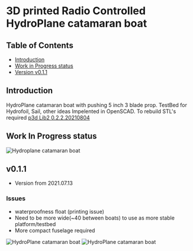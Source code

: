 # 3D printed Radio Controlled HydroPlane catamaran boat

## Table of Contents

 - [Introduction](#intro)
 - [Work in Progress status](#wip)
 - [Version v0.1.1](#v0.1.1)

## Introduction

HydroPlane catamaran boat with pushing 5 inch 3 blade prop. TestBed for Hydrofoil, Sail, other ideas
Impelented in OpenSCAD. To rebuild STL's required [p3d Lib2 0.2.2.20210804](https://github.com/ayaromenok/p3dLib)

## Work In Progress status<a name="wip"></a>

![Hydroplane catamaran boat](https://github.com/ayaromenok/p3dRcCatamaran/blob/master/png/_assembly.png?raw=true)

## v0.1.1 <a name="v0.1.1"></a>

- Version from 2021.07.13

### Issues
  - waterproofness float (printing issue)
  - Need to be more wide(~40 between boats) to use as more stable platform/testbed
  - More compact fuselage required
  
![HydroPlane catamaran boat](https://github.com/ayaromenok/p3dRcCatamaran/blob/master/png/real_v0.1.0.jpg?raw=true)
![HydroPlane catamaran boat](https://github.com/ayaromenok/p3dRcCatamaran/blob/master/png/scad_v0.1.0.png?raw=true)
